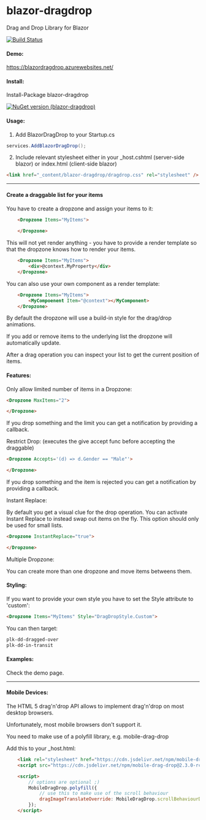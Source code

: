 # blazor-dragdrop
Drag and Drop Library for Blazor

[![Build Status](https://dev.azure.com/postlagerkarte/blazor-dragdrop/_apis/build/status/Postlagerkarte.blazor-dragdrop?branchName=master)](https://dev.azure.com/postlagerkarte/blazor-dragdrop/_build/latest?definitionId=3&branchName=master)

#### Demo:

https://blazordragdrop.azurewebsites.net/

#### Install:

Install-Package blazor-dragdrop

[![NuGet version (blazor-dragdrop)](https://img.shields.io/nuget/v/blazor-dragdrop.svg?style=flat-square)](https://www.nuget.org/packages/blazor-dragdrop)

#### Usage:

1) Add BlazorDragDrop to your Startup.cs

```csharp
services.AddBlazorDragDrop();
```

2)  Include relevant stylesheet either in your _host.cshtml (server-side blazor) or index.html (client-side blazor) 

```html
<link href="_content/blazor-dragdrop/dragdrop.css" rel="stylesheet" />
```

------

#### Create a draggable list for your items

You have to create a dropzone and assign your items to it:

```html
    <Dropzone Items="MyItems">
        
    </Dropzone>
```
This will not yet render anything - you have to provide a render template so that the dropzone knows how to render your items. 

```html
    <Dropzone Items="MyItems">
        <div>@context.MyProperty</div>
    </Dropzone>
```

You can also use your own component as a render template:

```html
    <Dropzone Items="MyItems">
        <MyCompoenent Item="@context"></MyComponent>
    </Dropzone>
```
By default the dropzone will use a build-in style for the drag/drop animations. 

If you add or remove items to the underlying list the dropzone will automatically update. 

After a drag operation you can inspect your list to get the current position of items. 

#### Features:

Only allow limited number of items in a Dropzone: 

```html
<Dropzone MaxItems="2">

</Dropzone>
```
If you drop something and the limit you can get a notification by providing a callback.

Restrict Drop: (executes the give accept func before accepting the draggable)

```html
<Dropzone Accepts='(d) => d.Gender == "Male"'>

</Dropzone>
```
If you drop something and the item is rejected you can get a notification by providing a callback.

Instant Replace: 

By default you get a visual clue for the drop operation. You can activate Instant Replace to instead swap out items on the fly. This option should only be used for small lists.

```html
<Dropzone InstantReplace="true">

</Dropzone>
```


Multiple Dropzone:

You can create more than one dropzone and move items betweens them.

#### Styling:

If you want to provide your own style you have to set the Style attribute to 'custom':

```html
<Dropzone Items="MyItems" Style="DragDropStyle.Custom">
```
You can then target:

```html
plk-dd-dragged-over
plk-dd-in-transit
```

#### Examples:

Check the demo page.

------
#### Mobile Devices:

The HTML 5 drag'n'drop API allows to implement drag'n'drop on most desktop browsers.

Unfortunately, most mobile browsers don't support it. 

You need to make use of a polyfill library, e.g. mobile-drag-drop

Add this to your _host.html:

```html
    <link rel="stylesheet" href="https://cdn.jsdelivr.net/npm/mobile-drag-drop@2.3.0-rc.2/default.css">
    <script src="https://cdn.jsdelivr.net/npm/mobile-drag-drop@2.3.0-rc.2/index.min.js"></script>

    <script>
        // options are optional ;)
        MobileDragDrop.polyfill({
            // use this to make use of the scroll behaviour
            dragImageTranslateOverride: MobileDragDrop.scrollBehaviourDragImageTranslateOverride
        });
    </script>
```
